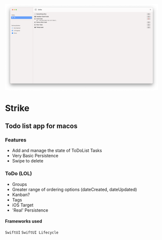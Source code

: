 ![Strike Screenshot](/Img/shot.png?raw=true "Screenshot")

#  Strike

## Todo list app for macos

### Features

* Add and manage the state of ToDoList Tasks
* Very Basic Persistence
* Swipe to delete 

### ToDo (LOL)
* Groups
* Greater range of ordering options (dateCreated, dateUpdated)
* Kanban?
* Tags
* iOS Target
* 'Real' Persistence

#### Frameworks used
`SwiftUI` `SwiftUI Lifecycle`

